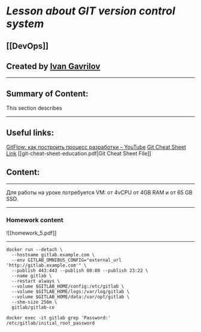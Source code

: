 # ***Lesson about GIT version control system***

## [[DevOps]]


## Created by [Ivan Gavrilov](https://github.com/ivangavrilov-viii)
---
## Summary of Content:
This section describes 


---
## Useful links:
[GitFlow: как построить процесс разработки – YouTube](https://www.youtube.com/watch?v=rC6varfUhCo)
[Git Cheat Sheet Link](https://proglib.io/p/git-cheatsheet)
[[git-cheat-sheet-education.pdf|Git Cheat Sheet File]]

## Content:
---
Для работы на уроке потребуется VM: от 4vCPU от 4GB RAM и от 65 GB SSD.

---
### Homework content
![[homework_5.pdf]]

---

```
docker run --detach \
  --hostname gitlab.example.com \
  --env GITLAB_OMNIBUS_CONFIG="external_url 'http://gitlab.example.com'" \
  --publish 443:443 --publish 80:80 --publish 23:22 \
  --name gitlab \
  --restart always \
  --volume $GITLAB_HOME/config:/etc/gitlab \
  --volume $GITLAB_HOME/logs:/var/log/gitlab \
  --volume $GITLAB_HOME/data:/var/opt/gitlab \
  --shm-size 256m \
  gitlab/gitlab-ce
```

```
docker exec -it gitlab grep 'Password:' /etc/gitlab/initial_root_password
```
